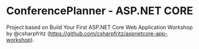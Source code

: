 # ConferencePlanner - ASP.NET CORE
Project based on Build Your First ASP.NET Core Web Application Workshop by @csharpfritz (https://github.com/csharpfritz/aspnetcore-app-workshop). 

